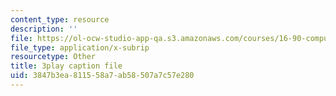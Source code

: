 ```yaml
---
content_type: resource
description: ''
file: https://ol-ocw-studio-app-qa.s3.amazonaws.com/courses/16-90-computational-methods-in-aerospace-engineering-spring-2014/3847b3ea811558a7ab58507a7c57e280_B4ueTZZZG0E.vtt
file_type: application/x-subrip
resourcetype: Other
title: 3play caption file
uid: 3847b3ea-8115-58a7-ab58-507a7c57e280
---
```

